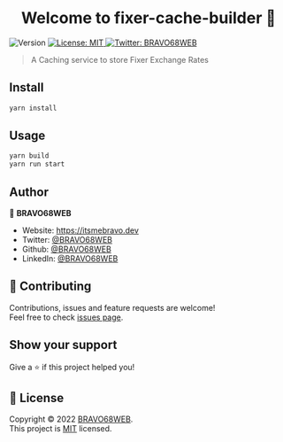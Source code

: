 <h1 align="center">Welcome to fixer-cache-builder 👋</h1>
<p>
  <img alt="Version" src="https://img.shields.io/badge/version-1.0.0-blue.svg?cacheSeconds=2592000" />
  <a href="LICENSE" target="_blank">
    <img alt="License: MIT" src="https://img.shields.io/badge/License-MIT-yellow.svg" />
  </a>
  <a href="https://twitter.com/BRAVO68WEB" target="_blank">
    <img alt="Twitter: BRAVO68WEB" src="https://img.shields.io/twitter/follow/BRAVO68WEB.svg?style=social" />
  </a>
</p>

> A Caching service to store Fixer Exchange Rates

## Install

```sh
yarn install
```

## Usage

```sh
yarn build
yarn run start
```

## Author

👤 **BRAVO68WEB**

* Website: https://itsmebravo.dev
* Twitter: [@BRAVO68WEB](https://twitter.com/BRAVO68WEB)
* Github: [@BRAVO68WEB](https://github.com/BRAVO68WEB)
* LinkedIn: [@BRAVO68WEB](https://linkedin.com/in/BRAVO68WEB)

## 🤝 Contributing

Contributions, issues and feature requests are welcome!<br />Feel free to check [issues page](https://github.com/BRAVO68WEB/fixer-cache-builder/issues). 

## Show your support

Give a ⭐️ if this project helped you!

## 📝 License

Copyright © 2022 [BRAVO68WEB](https://github.com/BRAVO68WEB).<br />
This project is [MIT](LICENSE) licensed.